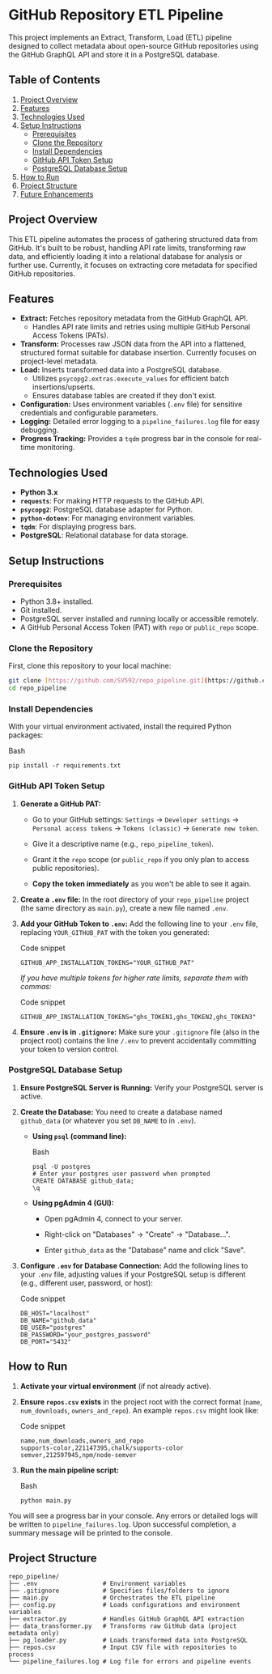 # GitHub Repository ETL Pipeline

This project implements an Extract, Transform, Load (ETL) pipeline designed to collect metadata about open-source GitHub repositories using the GitHub GraphQL API and store it in a PostgreSQL database.

## Table of Contents

1.  [Project Overview](#project-overview)
2.  [Features](#features)
3.  [Technologies Used](#technologies-used)
4.  [Setup Instructions](#setup-instructions)
    * [Prerequisites](#prerequisites)
    * [Clone the Repository](#clone-the-repository)
    * [Install Dependencies](#install-dependencies)
    * [GitHub API Token Setup](#github-api-token-setup)
    * [PostgreSQL Database Setup](#postgresql-database-setup)
5.  [How to Run](#how-to-run)
6.  [Project Structure](#project-structure)
7.  [Future Enhancements](#future-enhancements)

## Project Overview

This ETL pipeline automates the process of gathering structured data from GitHub. It's built to be robust, handling API rate limits, transforming raw data, and efficiently loading it into a relational database for analysis or further use. Currently, it focuses on extracting core metadata for specified GitHub repositories.

## Features

* **Extract:** Fetches repository metadata from the GitHub GraphQL API.
    * Handles API rate limits and retries using multiple GitHub Personal Access Tokens (PATs).
* **Transform:** Processes raw JSON data from the API into a flattened, structured format suitable for database insertion. Currently focuses on project-level metadata.
* **Load:** Inserts transformed data into a PostgreSQL database.
    * Utilizes `psycopg2.extras.execute_values` for efficient batch insertions/upserts.
    * Ensures database tables are created if they don't exist.
* **Configuration:** Uses environment variables (`.env` file) for sensitive credentials and configurable parameters.
* **Logging:** Detailed error logging to a `pipeline_failures.log` file for easy debugging.
* **Progress Tracking:** Provides a `tqdm` progress bar in the console for real-time monitoring.

## Technologies Used

* **Python 3.x**
* **`requests`**: For making HTTP requests to the GitHub API.
* **`psycopg2`**: PostgreSQL database adapter for Python.
* **`python-dotenv`**: For managing environment variables.
* **`tqdm`**: For displaying progress bars.
* **PostgreSQL**: Relational database for data storage.

## Setup Instructions

### Prerequisites

* Python 3.8+ installed.
* Git installed.
* PostgreSQL server installed and running locally or accessible remotely.
* A GitHub Personal Access Token (PAT) with `repo` or `public_repo` scope.

### Clone the Repository

First, clone this repository to your local machine:

```bash
git clone [https://github.com/SV592/repo_pipeline.git](https://github.com/SV592/repo_pipeline.git)
cd repo_pipeline

```

### Install Dependencies

With your virtual environment activated, install the required Python packages:

Bash

```
pip install -r requirements.txt

```

### GitHub API Token Setup

1.  **Generate a GitHub PAT:**

    -   Go to your GitHub settings: `Settings` -> `Developer settings` -> `Personal access tokens` -> `Tokens (classic)` -> `Generate new token`.

    -   Give it a descriptive name (e.g., `repo_pipeline_token`).

    -   Grant it the `repo` scope (or `public_repo` if you only plan to access public repositories).

    -   **Copy the token immediately** as you won't be able to see it again.

2.  **Create a `.env` file:** In the root directory of your `repo_pipeline` project (the same directory as `main.py`), create a new file named `.env`.

3.  **Add your GitHub Token to `.env`:** Add the following line to your `.env` file, replacing `YOUR_GITHUB_PAT` with the token you generated:

    Code snippet

    ```
    GITHUB_APP_INSTALLATION_TOKENS="YOUR_GITHUB_PAT"

    ```

    *If you have multiple tokens for higher rate limits, separate them with commas:*

    Code snippet

    ```
    GITHUB_APP_INSTALLATION_TOKENS="ghs_TOKEN1,ghs_TOKEN2,ghs_TOKEN3"

    ```

4.  **Ensure `.env` is in `.gitignore`:** Make sure your `.gitignore` file (also in the project root) contains the line `/.env` to prevent accidentally committing your token to version control.

### PostgreSQL Database Setup

1.  **Ensure PostgreSQL Server is Running:** Verify your PostgreSQL server is active.

2.  **Create the Database:** You need to create a database named `github_data` (or whatever you set `DB_NAME` to in `.env`).

    -   **Using `psql` (command line):**

        Bash

        ```
        psql -U postgres
        # Enter your postgres user password when prompted
        CREATE DATABASE github_data;
        \q

        ```

    -   **Using pgAdmin 4 (GUI):**

        -   Open pgAdmin 4, connect to your server.

        -   Right-click on "Databases" -> "Create" -> "Database...".

        -   Enter `github_data` as the "Database" name and click "Save".

3.  **Configure `.env` for Database Connection:** Add the following lines to your `.env` file, adjusting values if your PostgreSQL setup is different (e.g., different user, password, or host):

    Code snippet

    ```
    DB_HOST="localhost"
    DB_NAME="github_data"
    DB_USER="postgres"
    DB_PASSWORD="your_postgres_password"
    DB_PORT="5432"

    ```

How to Run
----------

1.  **Activate your virtual environment** (if not already active).

2.  **Ensure `repos.csv` exists** in the project root with the correct format (`name`, `num_downloads`, `owners_and_repo`). An example `repos.csv` might look like:

    Code snippet

    ```
    name,num_downloads,owners_and_repo
    supports-color,221147395,chalk/supports-color
    semver,212597945,npm/node-semver

    ```

3.  **Run the main pipeline script:**

    Bash

    ```
    python main.py

    ```

You will see a progress bar in your console. Any errors or detailed logs will be written to `pipeline_failures.log`. Upon successful completion, a summary message will be printed to the console.

Project Structure
-----------------

```
repo_pipeline/
├── .env                  # Environment variables
├── .gitignore            # Specifies files/folders to ignore
├── main.py               # Orchestrates the ETL pipeline
├── config.py             # Loads configurations and environment variables
├── extractor.py          # Handles GitHub GraphQL API extraction
├── data_transformer.py   # Transforms raw GitHub data (project metadata only)
├── pg_loader.py          # Loads transformed data into PostgreSQL
├── repos.csv             # Input CSV file with repositories to process
└── pipeline_failures.log # Log file for errors and pipeline events
```
